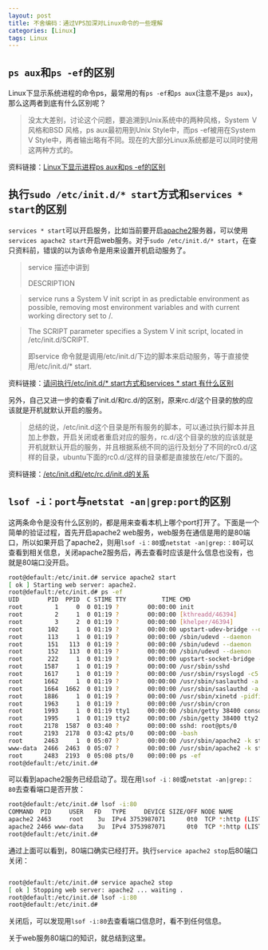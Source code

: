 ```yaml
---
layout: post
title: 不舍编码：通过VPS加深对Linux命令的一些理解
categories: [Linux]
tags: Linux
---
```


## `ps aux`和`ps -ef`的区别
Linux下显示系统进程的命令ps，最常用的有`ps -ef`和`ps aux`(注意不是`ps aux`)，那么这两者到底有什么区别呢？

>没太大差别，讨论这个问题，要追溯到Unix系统中的两种风格，System Ｖ风格和BSD 风格，ps aux最初用到Unix Style中，而ps -ef被用在System V Style中，两者输出略有不同。现在的大部分Linux系统都是可以同时使用这两种方式的。

资料链接：[Linux下显示进程ps aux和ps -ef的区别](http://www.ipcpu.com/2009/09/linux-ps-aux-ef/)

## 执行`sudo /etc/init.d/* start`方式和`services * start`的区别
`services * start`可以开启服务，比如当前要开启[apache2](http://baike.baidu.com/view/1944398.htm?fr=aladdin)服务器，可以使用`services apache2 start`开启web服务。对于`sudo /etc/init.d/* start`，在查只资料前，错误的以为该命令是用来设置开机启动服务了。

>service 描述中讲到
>
>DESCRIPTION

>service  runs a System V init script in as predictable environment as possible, removing most environment
variables and with current working directory set to /.

>The SCRIPT parameter specifies a System V init script, located in /etc/init.d/SCRIPT.
>
>即service 命令就是调用/etc/init.d/下边的脚本来启动服务，等于直接使用/etc/init.d/* start.

资料链接：[请问执行/etc/init.d/* start方式和services * start 有什么区别](http://bbs.chinaunix.net/thread-4114952-1-1.html)

另外，自己又进一步的查看了init.d/和rc.d/的区别，原来rc.d/这个目录的放的应该就是开机就默认开启的服务。

>总结的说，/etc/init.d这个目录是所有服务的脚本，可以通过执行脚本并且加上参数，开启关闭或者重启对应的服务，rc.d/这个目录的放的应该就是开机就默认开启的服务，并且根据系统不同的运行及划分了不同的rc0.d/这样的目录，ubuntu下面的rc0.d/这样的目录都是直接放在/etc/下面的。

资料链接：[/etc/init.d和/etc/rc.d/init.d的关系](http://luochunfeng163.blog.163.com/blog/static/167009249201256112652880/)

## `lsof -i：port`与`netstat -an|grep:port`的区别
这两条命令是没有什么区别的，都是用来查看本机上哪个port打开了。下面是一个简单的验证过程，首先开启apache2 web服务，web服务在通信是用的是80端口，所以如果开启了apache2，则用`lsof -i：80`或`netstat -an|grep:：80`可以查看到相关信息，关闭apache2服务后，再去查看时应该是什么信息也没有，也就是80端口没开启。

```bash
root@default:/etc/init.d# service apache2 start
[ ok ] Starting web server: apache2.
root@default:/etc/init.d# ps -ef
UID        PID  PPID  C STIME TTY          TIME CMD
root         1     0  0 01:19 ?        00:00:00 init
root         2     1  0 01:19 ?        00:00:00 [kthreadd/46394]
root         3     2  0 01:19 ?        00:00:00 [khelper/46394]
root       102     1  0 01:19 ?        00:00:00 upstart-udev-bridge --daemon
root       113     1  0 01:19 ?        00:00:00 /sbin/udevd --daemon
root       151   113  0 01:19 ?        00:00:00 /sbin/udevd --daemon
root       152   113  0 01:19 ?        00:00:00 /sbin/udevd --daemon
root       222     1  0 01:19 ?        00:00:00 upstart-socket-bridge --daemon
root      1587     1  0 01:19 ?        00:00:00 /usr/sbin/sshd
root      1617     1  0 01:19 ?        00:00:00 /usr/sbin/rsyslogd -c5
root      1662     1  0 01:19 ?        00:00:00 /usr/sbin/saslauthd -a pam -c -m
root      1664  1662  0 01:19 ?        00:00:00 /usr/sbin/saslauthd -a pam -c -m
root      1886     1  0 01:19 ?        00:00:00 /usr/sbin/xinetd -pidfile /var/r
root      1963     1  0 01:19 ?        00:00:00 /usr/sbin/cron
root      1993     1  0 01:19 tty1     00:00:00 /sbin/getty 38400 console
root      1995     1  0 01:19 tty2     00:00:00 /sbin/getty 38400 tty2
root      2178  1587  0 03:40 ?        00:00:00 sshd: root@pts/0
root      2193  2178  0 03:42 pts/0    00:00:00 -bash
root      2463     1  0 05:07 ?        00:00:00 /usr/sbin/apache2 -k start
www-data  2466  2463  0 05:07 ?        00:00:00 /usr/sbin/apache2 -k start
root      2483  2193  0 05:08 pts/0    00:00:00 ps -ef
root@default:/etc/init.d#
```
可以看到apache2服务已经启动了。现在用`lsof -i：80`或`netstat -an|grep:：80`去查看端口是否开放：

```bash
root@default:/etc/init.d# lsof -i:80
COMMAND  PID     USER   FD   TYPE     DEVICE SIZE/OFF NODE NAME
apache2 2463     root    3u  IPv4 3753987071      0t0  TCP *:http (LISTEN)
apache2 2466 www-data    3u  IPv4 3753987071      0t0  TCP *:http (LISTEN)
root@default:/etc/init.d#
```
通过上面可以看到，80端口确实已经打开。执行`service apache2 stop`后80端口关闭：

```bash

root@default:/etc/init.d# service apache2 stop
[ ok ] Stopping web server: apache2 ... waiting .
root@default:/etc/init.d# lsof -i:80
root@default:/etc/init.d#
```
关闭后，可以发现用`lsof -i:80`去查看端口信息时，看不到任何信息。

关于web服务80端口的知识，就总结到这里。
